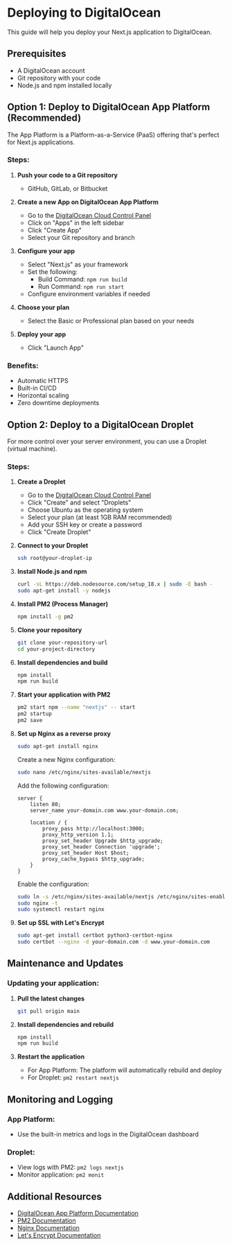 # Deploying to DigitalOcean

This guide will help you deploy your Next.js application to DigitalOcean.

## Prerequisites

- A DigitalOcean account
- Git repository with your code
- Node.js and npm installed locally

## Option 1: Deploy to DigitalOcean App Platform (Recommended)

The App Platform is a Platform-as-a-Service (PaaS) offering that's perfect for Next.js applications.

### Steps:

1. **Push your code to a Git repository**
   - GitHub, GitLab, or Bitbucket

2. **Create a new App on DigitalOcean App Platform**
   - Go to the [DigitalOcean Cloud Control Panel](https://cloud.digitalocean.com/)
   - Click on "Apps" in the left sidebar
   - Click "Create App"
   - Select your Git repository and branch

3. **Configure your app**
   - Select "Next.js" as your framework
   - Set the following:
     - Build Command: `npm run build`
     - Run Command: `npm run start`
   - Configure environment variables if needed

4. **Choose your plan**
   - Select the Basic or Professional plan based on your needs

5. **Deploy your app**
   - Click "Launch App"

### Benefits:
- Automatic HTTPS
- Built-in CI/CD
- Horizontal scaling
- Zero downtime deployments

## Option 2: Deploy to a DigitalOcean Droplet

For more control over your server environment, you can use a Droplet (virtual machine).

### Steps:

1. **Create a Droplet**
   - Go to the [DigitalOcean Cloud Control Panel](https://cloud.digitalocean.com/)
   - Click "Create" and select "Droplets"
   - Choose Ubuntu as the operating system
   - Select your plan (at least 1GB RAM recommended)
   - Add your SSH key or create a password
   - Click "Create Droplet"

2. **Connect to your Droplet**
   ```bash
   ssh root@your-droplet-ip
   ```

3. **Install Node.js and npm**
   ```bash
   curl -sL https://deb.nodesource.com/setup_18.x | sudo -E bash -
   sudo apt-get install -y nodejs
   ```

4. **Install PM2 (Process Manager)**
   ```bash
   npm install -g pm2
   ```

5. **Clone your repository**
   ```bash
   git clone your-repository-url
   cd your-project-directory
   ```

6. **Install dependencies and build**
   ```bash
   npm install
   npm run build
   ```

7. **Start your application with PM2**
   ```bash
   pm2 start npm --name "nextjs" -- start
   pm2 startup
   pm2 save
   ```

8. **Set up Nginx as a reverse proxy**
   ```bash
   sudo apt-get install nginx
   ```

   Create a new Nginx configuration:
   ```bash
   sudo nano /etc/nginx/sites-available/nextjs
   ```

   Add the following configuration:
   ```
   server {
       listen 80;
       server_name your-domain.com www.your-domain.com;

       location / {
           proxy_pass http://localhost:3000;
           proxy_http_version 1.1;
           proxy_set_header Upgrade $http_upgrade;
           proxy_set_header Connection 'upgrade';
           proxy_set_header Host $host;
           proxy_cache_bypass $http_upgrade;
       }
   }
   ```

   Enable the configuration:
   ```bash
   sudo ln -s /etc/nginx/sites-available/nextjs /etc/nginx/sites-enabled/
   sudo nginx -t
   sudo systemctl restart nginx
   ```

9. **Set up SSL with Let's Encrypt**
   ```bash
   sudo apt-get install certbot python3-certbot-nginx
   sudo certbot --nginx -d your-domain.com -d www.your-domain.com
   ```

## Maintenance and Updates

### Updating your application:

1. **Pull the latest changes**
   ```bash
   git pull origin main
   ```

2. **Install dependencies and rebuild**
   ```bash
   npm install
   npm run build
   ```

3. **Restart the application**
   - For App Platform: The platform will automatically rebuild and deploy
   - For Droplet: `pm2 restart nextjs`

## Monitoring and Logging

### App Platform:
- Use the built-in metrics and logs in the DigitalOcean dashboard

### Droplet:
- View logs with PM2: `pm2 logs nextjs`
- Monitor application: `pm2 monit`

## Additional Resources

- [DigitalOcean App Platform Documentation](https://docs.digitalocean.com/products/app-platform/)
- [PM2 Documentation](https://pm2.keymetrics.io/docs/usage/quick-start/)
- [Nginx Documentation](https://nginx.org/en/docs/)
- [Let's Encrypt Documentation](https://letsencrypt.org/docs/) 